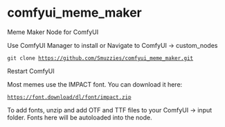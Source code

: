 # comfyui_meme_maker
Meme Maker Node for ComfyUI

Use ComfyUI Manager to install
or
Navigate to ComfyUI -> custom_nodes

<code>git clone https://github.com/Smuzzies/comfyui_meme_maker.git</code>

Restart ComfyUI

Most memes use the IMPACT font. You can download it here:

<code>https://font.download/dl/font/impact.zip</code>

To add fonts, unzip and add OTF and TTF files to your ComfyUI -> input folder. Fonts here will be autoloaded into the node.
